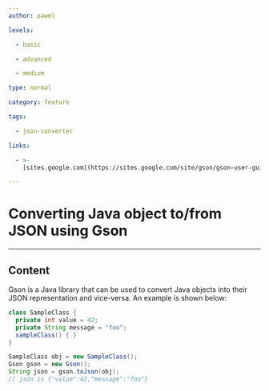 ```yaml
---
author: pawel

levels:

  - basic

  - advanced

  - medium

type: normal

category: feature

tags:

  - json-converter

links:

  - >-
    [sites.google.com](https://sites.google.com/site/gson/gson-user-guide#TOC-Object-Examples){website}

---
```

# Converting Java object to/from JSON using Gson

---
## Content

Gson is a Java library that can be used to convert Java objects into their JSON representation and vice-versa. An example is shown below:

```java
class SampleClass {
  private int value = 42;
  private String message = "foo";
  sampleClass() { }
}

SampleClass obj = new SampleClass();
Gson gson = new Gson();
String json = gson.toJson(obj);
// json is {"value":42,"message":"foo"}
```